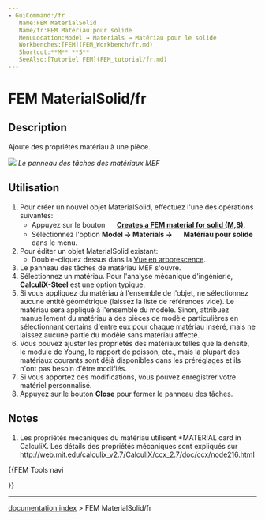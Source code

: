 ```yaml
---
- GuiCommand:/fr
   Name:FEM MaterialSolid
   Name/fr:FEM Matériau pour solide
   MenuLocation:Model → Materials → Matériau pour le solide
   Workbenches:[FEM](FEM_Workbench/fr.md)
   Shortcut:**M** **S**
   SeeAlso:[Tutoriel FEM](FEM_tutorial/fr.md)
---
```


# FEM MaterialSolid/fr

## Description

Ajoute des propriétés matériau à une pièce.

![](images/FEMMaterialSolidProperties.png ) 
*Le panneau des tâches des matériaux MEF*

## Utilisation

1.  Pour créer un nouvel objet MaterialSolid, effectuez l\'une des opérations suivantes:
    -   Appuyez sur le bouton **<img src="images/FEM_MaterialSolid.svg" width=16px> [Creates a FEM material for solid (M,S)](FEM_MaterialSolid/fr.md)**.
    -   Sélectionnez l\'option **Model → Materials → <img src="images/FEM_MaterialSolid.svg" width=16px> Matériau pour solide** dans le menu.
2.  Pour éditer un objet MaterialSolid existant:
    -   Double-cliquez dessus dans la [Vue en arborescence](Tree_view/fr.md).
3.  Le panneau des tâches de matériau MEF s\'ouvre.
4.  Sélectionnez un matériau. Pour l\'analyse mécanique d\'ingénierie, **CalculiX-Steel** est une option typique.
5.  Si vous appliquez du matériau à l\'ensemble de l\'objet, ne sélectionnez aucune entité géométrique (laissez la liste de références vide). Le matériau sera appliqué à l\'ensemble du modèle. Sinon, attribuez manuellement du matériau à des pièces de modèle particulières en sélectionnant certains d\'entre eux pour chaque matériau inséré, mais ne laissez aucune partie du modèle sans matériau affecté.
6.  Vous pouvez ajuster les propriétés des matériaux telles que la densité, le module de Young, le rapport de poisson, etc., mais la plupart des matériaux courants sont déjà disponibles dans les préréglages et ils n\'ont pas besoin d\'être modifiés.
7.  Si vous apportez des modifications, vous pouvez enregistrer votre matériel personnalisé.
8.  Appuyez sur le bouton **Close** pour fermer le panneau des tâches.

## Notes

1.  Les propriétés mécaniques du matériau utilisent \*MATERIAL card in CalculiX. Les détails des propriétés mécaniques sont expliqués sur <http://web.mit.edu/calculix_v2.7/CalculiX/ccx_2.7/doc/ccx/node216.html>





{{FEM Tools navi

}}

---
[documentation index](../README.md) > FEM MaterialSolid/fr

